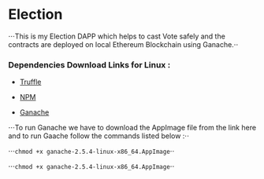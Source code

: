 # Election


⋅⋅⋅This is my Election DAPP which helps to cast Vote safely and the contracts are deployed on local Ethereum Blockchain using Ganache.⋅⋅


### Dependencies Download Links for Linux :

+ [Truffle](https://medium.com/@techgeek628/how-to-install-and-execute-truffle-on-an-ubuntu-16-04-7ebb3444707e) 

+ [NPM](https://www.geeksforgeeks.org/installation-of-node-js-on-linux/)

+ [Ganache](https://www.trufflesuite.com/ganache) 

⋅⋅⋅To run Ganache we have to download the AppImage file from the link here and to run Gaache follow the commands listed below :⋅⋅

⋅⋅⋅`chmod +x ganache-2.5.4-linux-x86_64.AppImage`⋅⋅

⋅⋅⋅`chmod +x ganache-2.5.4-linux-x86_64.AppImage`⋅⋅





 

